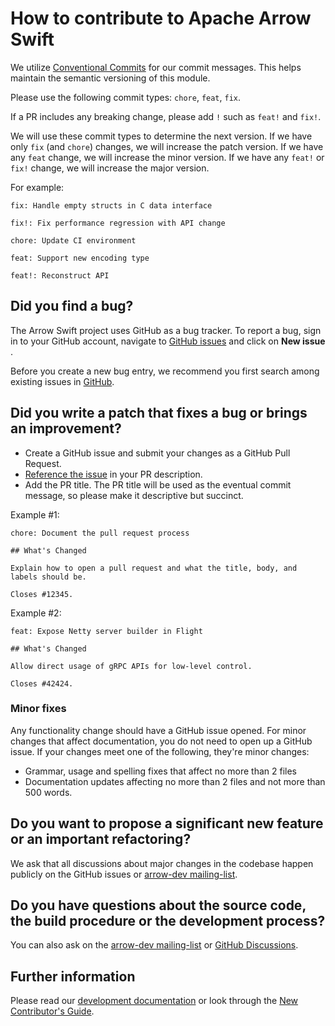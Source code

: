 <!---
  Licensed to the Apache Software Foundation (ASF) under one
  or more contributor license agreements.  See the NOTICE file
  distributed with this work for additional information
  regarding copyright ownership.  The ASF licenses this file
  to you under the Apache License, Version 2.0 (the
  "License"); you may not use this file except in compliance
  with the License.  You may obtain a copy of the License at

    http://www.apache.org/licenses/LICENSE-2.0

  Unless required by applicable law or agreed to in writing,
  software distributed under the License is distributed on an
  "AS IS" BASIS, WITHOUT WARRANTIES OR CONDITIONS OF ANY
  KIND, either express or implied.  See the License for the
  specific language governing permissions and limitations
  under the License.
-->

# How to contribute to Apache Arrow Swift

We utilize [Conventional
Commits](https://www.conventionalcommits.org/en/v1.0.0/) for our
commit messages. This helps maintain the semantic versioning of this
module.

Please use the following commit types: `chore`, `feat`, `fix`.

If a PR includes any breaking change, please add `!` such as `feat!`
and `fix!`.

We will use these commit types to determine the next version. If we
have only `fix` (and `chore`) changes, we will increase the patch
version. If we have any `feat` change, we will increase the minor
version. If we have any `feat!` or `fix!` change, we will increase the
major version.

For example:

```
fix: Handle empty structs in C data interface

fix!: Fix performance regression with API change

chore: Update CI environment

feat: Support new encoding type

feat!: Reconstruct API
```

## Did you find a bug?

The Arrow Swift project uses GitHub as a bug tracker. To report a bug,
sign in to your GitHub account, navigate to [GitHub
issues](https://github.com/apache/arrow-swift/issues) and click on
**New issue** .

Before you create a new bug entry, we recommend you first search among
existing issues in
[GitHub](https://github.com/apache/arrow-swift/issues).

## Did you write a patch that fixes a bug or brings an improvement?

- Create a GitHub issue and submit your changes as a GitHub Pull Request.
- [Reference the issue](https://docs.github.com/en/issues/tracking-your-work-with-issues/using-issues/linking-a-pull-request-to-an-issue#linking-a-pull-request-to-an-issue-using-a-keyword) in your PR description.
- Add the PR title. The PR title will be used as the eventual commit message, so please make it descriptive but succinct.

Example #1:

```
chore: Document the pull request process

## What's Changed

Explain how to open a pull request and what the title, body, and labels should be.

Closes #12345.
```

Example #2:

```
feat: Expose Netty server builder in Flight

## What's Changed

Allow direct usage of gRPC APIs for low-level control.

Closes #42424.
```

### Minor fixes

Any functionality change should have a GitHub issue opened. For minor
changes that affect documentation, you do not need to open up a GitHub
issue. If your changes meet one of the following, they're minor
changes:

*  Grammar, usage and spelling fixes that affect no more than 2 files
*  Documentation updates affecting no more than 2 files and not more
   than 500 words.

## Do you want to propose a significant new feature or an important refactoring?

We ask that all discussions about major changes in the codebase happen
publicly on the GitHub issues or [arrow-dev
mailing-list](https://lists.apache.org/list.html?dev@arrow.apache.org).

## Do you have questions about the source code, the build procedure or the development process?

You can also ask on the [arrow-dev
mailing-list](https://lists.apache.org/list.html?dev@arrow.apache.org)
or [GitHub
Discussions](https://github.com/apache/arrow-swift/discussions).

## Further information

Please read our [development
documentation](https://arrow.apache.org/docs/developers/index.html) or
look through the [New Contributor's
Guide](https://arrow.apache.org/docs/developers/guide/index.html).
